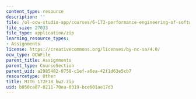 ```yaml
---
content_type: resource
description: ''
file: /ol-ocw-studio-app/courses/6-172-performance-engineering-of-software-systems-fall-2018/b050ca87021170ea0319bce601ae17d3_MIT6_172F18_hw2.zip
file_size: 27033
file_type: application/zip
learning_resource_types:
- Assignments
license: https://creativecommons.org/licenses/by-nc-sa/4.0/
ocw_type: OCWFile
parent_title: Assignments
parent_type: CourseSection
parent_uid: a2985482-0758-c1ef-a6ea-42f1d63e5cb7
resourcetype: Other
title: MIT6_172F18_hw2.zip
uid: b050ca87-0211-70ea-0319-bce601ae17d3
---
```

